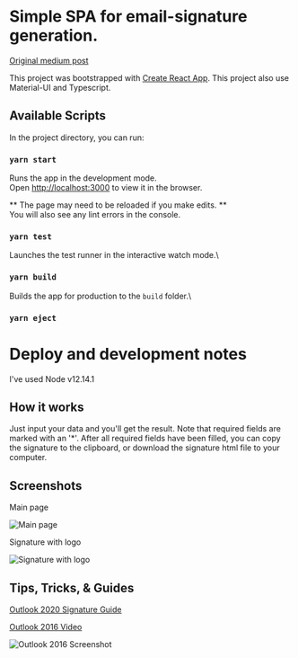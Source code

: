 # Simple SPA for email-signature generation.

[Original medium post](https://al3xsus.medium.com/how-to-create-a-signature-generating-app-with-react-ffeb2f2201cc)

This project was bootstrapped with [Create React App](https://github.com/facebook/create-react-app). This project also
use Material-UI and Typescript.

## Available Scripts

In the project directory, you can run:

### `yarn start`

Runs the app in the development mode.\
Open [http://localhost:3000](http://localhost:3000) to view it in the browser.

** The page may need to be reloaded if you make edits. ** \
You will also see any lint errors in the console.

### `yarn test`

Launches the test runner in the interactive watch mode.\

### `yarn build`

Builds the app for production to the `build` folder.\

### `yarn eject`

# Deploy and development notes

I've used Node v12.14.1

## How it works

Just input your data and you'll get the result. Note that required fields are marked with an '\*'. After all required fields have been filled, you can copy the signature to the clipboard, or download the signature html file to your computer.

## Screenshots

Main page

![Main page](https://temp-ata-signature-assets.s3.amazonaws.com/main-page.png "Main page")

Signature with logo

![Signature with logo](https://temp-ata-signature-assets.s3.amazonaws.com/signature-with-logo.png "Signature with logo")

## Tips, Tricks, & Guides

[Outlook 2020 Signature Guide](https://www.hubspot.com/email-signature-generator/add-signature-outlook)

[Outlook 2016 Video](https://temp-ata-signature-assets.s3.amazonaws.com/add-file-signature-outlook-2016.mp4)

![Outlook 2016 Screenshot](https://temp-ata-signature-assets.s3.amazonaws.com/edit-signatures-outlook-2016.png "Signature with logo")
